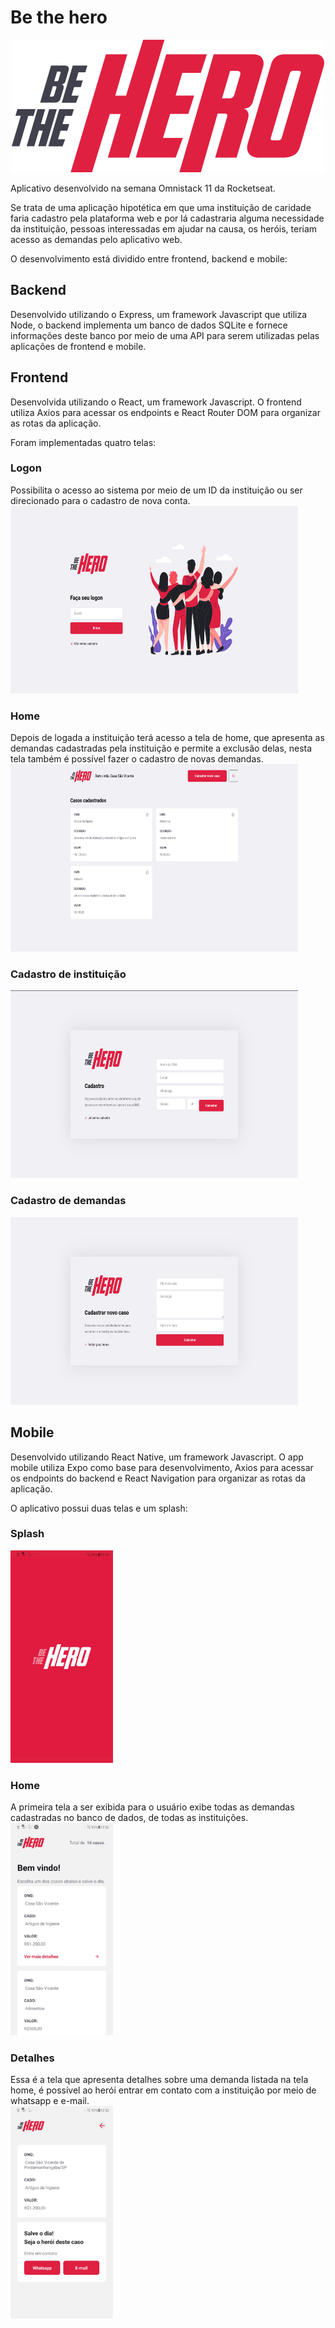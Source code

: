 # Be the hero
<p align="center">
  <img src="https://raw.githubusercontent.com/AbraaoM/be-the-hero/5c867a4fb11eb7b1c0336ab5e8aba19aad8e9de9/frontend/src/assets/logo.svg">
</p>

Aplicativo desenvolvido na semana Omnistack 11 da Rocketseat.

Se trata de uma aplicação hipotética em que uma instituição de caridade faria cadastro pela plataforma web e por lá cadastraria alguma necessidade da instituição, pessoas interessadas em ajudar na causa, os heróis, teriam acesso as demandas pelo aplicativo web.

O desenvolvimento está dividido entre frontend, backend e mobile:

## Backend
Desenvolvido utilizando o Express, um framework Javascript que utiliza Node, o backend implementa um banco de dados SQLite e fornece informações deste banco por meio de uma API para serem utilizadas pelas aplicações de frontend e mobile.

## Frontend
Desenvolvida utilizando o React, um framework Javascript. O frontend utiliza Axios para acessar os endpoints e React Router DOM para organizar as rotas da aplicação. 

Foram implementadas quatro telas:
### Logon
Possibilita o acesso ao sistema por meio de um ID da instituição ou ser direcionado para o cadastro de nova conta. </br>
<img width="460" height="300" src="https://raw.githubusercontent.com/AbraaoM/be-the-hero/master/screenshots/logon.png">

### Home
Depois de logada a instituição terá acesso a tela de home, que apresenta as demandas cadastradas pela instituição e permite a exclusão delas, nesta tela também é possível fazer o cadastro de novas demandas. </br>
<img width="460" height="300" src="https://raw.githubusercontent.com/AbraaoM/be-the-hero/master/screenshots/home.png">

### Cadastro de instituição
<img width="460" height="300" src="https://raw.githubusercontent.com/AbraaoM/be-the-hero/master/screenshots/cadastro.png">

### Cadastro de demandas
<img width="460" height="300" src="https://raw.githubusercontent.com/AbraaoM/be-the-hero/5c867a4fb11eb7b1c0336ab5e8aba19aad8e9de9/screenshots/cadastro%20de%20novo%20caso.png">

## Mobile
Desenvolvido utilizando React Native, um framework Javascript. O app mobile utiliza Expo como base para desenvolvimento, Axios para acessar os endpoints do backend e React Navigation para organizar as rotas da aplicação. 

O aplicativo possui duas telas e um splash:
### Splash
<img width="164" height="340" src="https://raw.githubusercontent.com/AbraaoM/be-the-hero/master/screenshots/splash-mobile.jpeg">

### Home
A primeira tela a ser exibida para o usuário exibe todas as demandas cadastradas no banco de dados, de todas as instituições. </br>
<img width="164" height="340" src="https://raw.githubusercontent.com/AbraaoM/be-the-hero/master/screenshots/home-mobile.jpeg">

### Detalhes
Essa é a tela que apresenta detalhes sobre uma demanda listada na tela home, é possível ao herói entrar em contato com a instituição por meio de whatsapp e e-mail. </br>
<img width="164" height="340" src="https://raw.githubusercontent.com/AbraaoM/be-the-hero/master/screenshots/caso-mobile.jpeg">